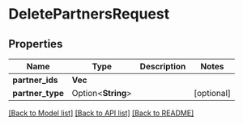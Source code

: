 # DeletePartnersRequest

## Properties

Name | Type | Description | Notes
------------ | ------------- | ------------- | -------------
**partner_ids** | **Vec<String>** |  | 
**partner_type** | Option<**String**> |  | [optional]

[[Back to Model list]](../README.md#documentation-for-models) [[Back to API list]](../README.md#documentation-for-api-endpoints) [[Back to README]](../README.md)


